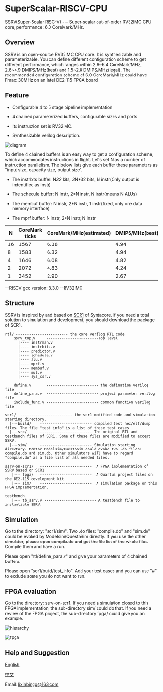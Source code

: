 # SuperScalar-RISCV-CPU

SSRV(Super-Scalar RISC-V) --- Super-scalar out-of-order RV32IMC CPU core,  performance: 6.0 CoreMark/MHz.

## Overview ##

SSRV is an open-source RV32IMC CPU core. It is synthesizable and parameterizable. You can define different configuration scheme to get different performance,  which ranges within 2.9~6.4 CoreMark/MHz, 2.6~4.9 DMIPS/MHz(best) and 1.5~2.8 DMIPS/MHz(legal). The recommended configuration scheme of 6.0 CoreMark/MHz could have Fmax: 30MHz on an Intel DE2-115 FPGA board. 

## Feature ##

* Configurable 4 to 5 stage pipeline implementation

* 4 chained parameterized buffers, configurable sizes and ports

* Its instruction set is RV32IMC.

* Synthesizable verilog description.

![diagram](https://github.com/risclite/SuperScalar-RISCV-CPU/blob/master/wiki/png/diagram.png)

To define 4 chained buffers is an easy way to get a configuration scheme, which accommodates instructions in flight. Let's set N as a number of instruction parallelism. The below lists give each buffer these parameters as "input size, capacity size, output size".

* The instrbits buffer: N*32 bits,  3*N*32 bits, N instr(Only output is indentified as instr)

* The schedule buffer: N instr, 2*N instr, N instr(means N ALUs)

* The membuf buffer: N instr, 2*N instr, 1 instr(fixed, only one data memory interface)
	
* The mprf buffer: N instr, 2*N instr, N instr
	
|N            |	CoreMark ticks |CoreMark/MHz(estimated) |	DMIPS/MHz(best) |	DMIPS/MHz(legal)   |
|-------------|----------------|------------------------|-------------------|----------------------|
|    16       | 1567           |  6.38                  |    4.94           | 2.82                 |
|     8       | 1583           |  6.32                  |    4.94           | 2.79                 |
|     4       | 1646           |  6.08                  |    4.82           | 2.75                 |
|     2       | 2072           |  4.83                  |    4.24           | 2.39                 |
|     1       | 3452           |  2.90                  |    2.67           | 1.48                 |

--RISCV gcc version: 8.3.0 
--RV32IMC

## Structure ##

SSRV is inspired by and based on [SCR1](https://github.com/syntacore/scr1) of Syntacore. If you need a total solution to simulation and development, you should download the package of SCR1.

    rtl/ ------------------------ the core verilog RTL code    
        ssrv_top.v     ------------------------Top level
          |---- instrman.v
          |---- instrbits.v
          |---- predictor.v
          |---- schedule.v
          |---- alu.v
          |---- mprf.v
          |---- membuf.v
          |---- mul.v
          |---- sys_csr.v
        
        define.v       ------------------------ the defination verilog file
        define_para.v  ------------------------ project parameter verilog file
        include_func.v ------------------------ common function verilog file

    scr1/  ------------------------ the scr1 modified code and simulation starting directory.
      |---build/    ------------------------ compiled test hex/elf/dump files. The file "test_info" is a list of these test cases.
      |---src/      ------------------------ The original RTL and testbench files of SCR1. Some of these files are modified to accept SSRV.
      |---sim/      ------------------------ Simulation starting directory. Mentor Modelsim/QuestaSim could evoke two .do files: compile.do and sim.do. Other simulators will have to regard "compile.do" as a file list of all needed files.

    ssrv-on-scr1/   ------------------------  A FPGA implementation of SSRV based on SCR1
       |--- fpga/   ------------------------  A Quartus project files on the DE2-115 development kit.
       |--- sim/    ------------------------  A simulation package on this FPGA implementation.

    testbench
       |--- tb_ssrv.v ------------------------ A testbench file to instantiate SSRV.

## Simulation ##

Go to the directory: "scr1/sim/". Two .do files: "compile.do" and "sim.do" could be evoked by Modelsim/QuestaSim directly. If you use the other simulator, please open compile.do and get the file list of the whole files. Compile them and have a run.

Please open "rtl/define_para.v" and give your parameters of 4 chained buffers.

Please open "scr1/build/test_info". Add your test cases and you can use "#" to exclude some you do not want to run.

## FPGA evaluation ##

Go to the directory: ssrv-on-scr1. If you need a simulation closed to this FPGA implementation, the sub-directory sim/ could do that. If you need a review of the FPGA project, the sub-directory fpga/ could give you an example. 

![hierarchy](https://github.com/risclite/SuperScalar-RISCV-CPU/blob/master/wiki/png/hierarchy.png)

![fpga](https://github.com/risclite/SuperScalar-RISCV-CPU/blob/master/wiki/png/fpga.PNG)


## Help and Suggestion ##

[English](https://risclite.github.io/)        

[中文](https://github.com/risclite/SuperScalar-RISCV-CPU/wiki/中文帮助维基)  
  
Email: lixinbingg@163.com








